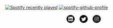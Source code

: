 [![Spotify recently played](https://spotify-recently-played-readme.vercel.app/api?user=n07kq12ynyv1et6v8apd7nyjo&width=1000&count=3)](https://github.com/kittinan/spotify-github-profile)
[![spotify-github-profile](https://spotify-github-profile.vercel.app/api/view?uid=n07kq12ynyv1et6v8apd7nyjo&cover_image=true&theme=default)](https://spotify-github-profile.vercel.app/api/view?uid=n07kq12ynyv1et6v8apd7nyjo&redirect=true)
<p align='center'>
<a href="https://www.linkedin.com/in/ömer-can-sucu-b78733158"><img height="30" src="https://github.com/omercanxx/omercanxx/blob/main/icons/linkedin.png?raw=true"></a>&nbsp;&nbsp;
<a href="https://twitter.com/OmerCanx"><img height="30" src="https://github.com/omercanxx/omercanxx/blob/main/icons/twitter.png?raw=true"></a>&nbsp;&nbsp;
<a href="https://instagram.com/omercansucu"><img height="30" src="https://github.com/omercanxx/omercanxx/blob/main/icons/instagram.png?raw=true?raw=true"></a>
</p>
